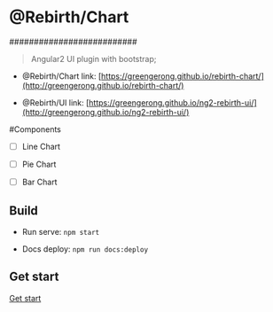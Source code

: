 # @Rebirth/Chart
##########################
> Angular2 UI plugin with bootstrap;

* @Rebirth/Chart link: [https://greengerong.github.io/rebirth-chart/](http://greengerong.github.io/rebirth-chart/)

* @Rebirth/UI link: [https://greengerong.github.io/ng2-rebirth-ui/](http://greengerong.github.io/ng2-rebirth-ui/)

#Components

*[ ] Line Chart
*[ ] Pie Chart
*[ ] Bar Chart


## Build

* Run serve: `npm start`

* Docs deploy: `npm run docs:deploy`

## Get start

 [Get start](./src/app/exports)

